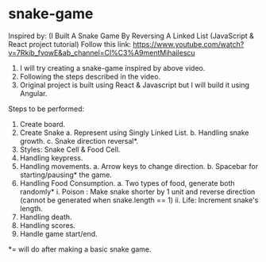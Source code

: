 # snake-game
Inspired by:
(I Built A Snake Game By Reversing A Linked List (JavaScript & React project tutorial)
Follow this link: https://www.youtube.com/watch?v=7Rkib_fvowE&ab_channel=Cl%C3%A9mentMihailescu

1. I will try creating a snake-game inspired by above video.
2. Following the steps described in the video.
3. Original project is built using React & Javascript but I will build it using Angular.

Steps to be performed:

 1. Create board.
 2. Create Snake
    a. Represent using Singly Linked List.
    b. Handling snake growth.
    c. Snake direction reversal*.
 3. Styles: Snake Cell & Food Cell.
 4. Handling keypress.
 5. Handling movements.
    a. Arrow keys to change direction.
    b. Spacebar for starting/pausing* the game.
 6. Handling Food Consumption.
    a. Two types of food, generate both randomly*
        i. Poison : Make snake shorter by 1 unit and reverse direction (cannot be generated when snake.length == 1)
        ii. Life: Increment snake's length.
 7. Handling death.
 8. Handling scores.
 9. Handle game start/end.

*= will do after making a basic snake game.
